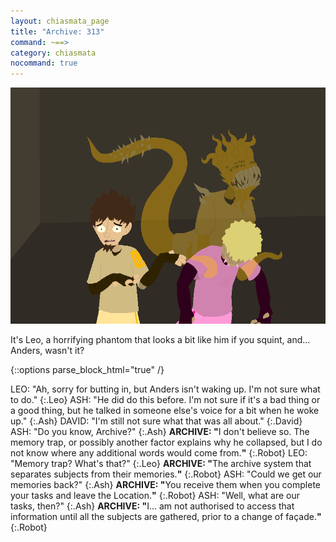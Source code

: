 ```yaml
---
layout: chiasmata_page
title: "Archive: 313"
command: ~==>
category: chiasmata
nocommand: true
---
```


![313](/chiasmata/images/narrative/310.png)

It's Leo, a horrifying phantom that looks a bit like him if you squint, and... Anders, wasn't it?

{::options parse_block_html="true" /}
<div class="dialogue">
LEO: "Ah, sorry for butting in, but Anders isn't waking up. I'm not sure what to do." 
{:.Leo}
ASH: "He did do this before. I'm not sure if it's a bad thing or a good thing, but he talked in someone else's voice for a bit when he woke up." 
{:.Ash}
DAVID: "I'm still not sure what that was all about." 
{:.David}
ASH: "Do you know, Archive?" 
{:.Ash}
<b>ARCHIVE: "</b>I don't believe so. The memory trap, or possibly another factor explains why he collapsed, but I do not know where any additional words would come from.<b>"</b> 
{:.Robot}
LEO: "Memory trap? What's that?" 
{:.Leo}
<b>ARCHIVE: "</b>The archive system that separates subjects from their memories.<b>"</b>
{:.Robot}
ASH: "Could we get our memories back?" 
{:.Ash}
<b>ARCHIVE: "</b>You receive them when you complete your tasks and leave the Location.<b>"</b> 
{:.Robot}
ASH: "Well, what are our tasks, then?" 
{:.Ash}
<b>ARCHIVE: "</b>I... am not authorised to access that information until all the subjects are gathered, prior to a change of façade.<b>"</b> 
{:.Robot}
</div>